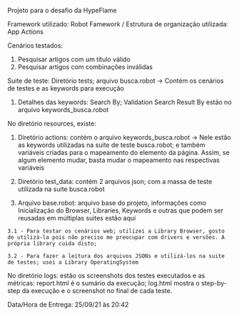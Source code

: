 Projeto para o desafio da HypeFlame

Framework utilizado: Robot Famework / Estrutura de organização utilizada: App Actions

Cenários testados: 
  1. Pesquisar artigos com um título válido
  2. Pesquisar artigos com combinações inválidas

Suite de teste: Diretório tests; arquivo busca.robot -> Contém os cenários de testes e as keywords para execução
  1. Detalhes das keywords: Search By; Validation Search Result By estão no arquivo keywords_busca.robot

No diretório resources, existe:
  1. Diretório actions: contém o arquivo keywords_busca.robot -> Nele estão as keywords utilizadas na suite de teste busca.robot; e também variáveis criadas 
  para o mapeamento do elemento da página. Assim, se algum elemento mudar, basta mudar o mapeamento nas respectivas variáveis
  
  2. Diretório test_data: contém 2 arquivos json; com a massa de teste utilizada na suite busca.robot
  
  3. Arquivo base.robot: arquivo base do projeto, informações como Inicialização do Browser, Libraries, Keywords e outras que podem ser reusadas em múltiplas suites estão aqui
  
    3.1 - Para testar os cenários web; utilizei a Library Browser, gosto de utilizá-la pois não preciso me preocupar com drivers e versões. A própria library cuida disto;
    
    3.2 - Para fazer a leitura dos arquivos JSONs e utilizá-los na suite de testes; usei a Library OperatingSystem
    
No diretório logs: estão os screenshots dos testes executados e as métricas: report.html é o sumário da execução; log.html mostra o step-by-step da execução e o screenshot
no final de cada teste.

Data/Hora de Entrega: 25/09/21 às 20:42


  
  
